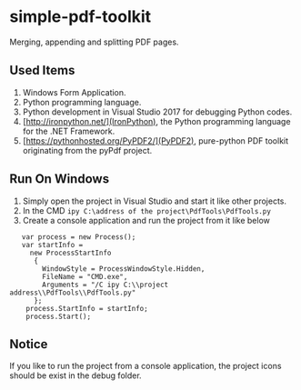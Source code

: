 # simple-pdf-toolkit
Merging, appending and splitting PDF pages.

## Used Items

1. Windows Form Application.
2. Python programming language.
1. Python development in Visual Studio 2017 for debugging Python codes.
2. [http://ironpython.net/](IronPython), the Python programming language for the .NET Framework.
3. [https://pythonhosted.org/PyPDF2/](PyPDF2), pure-python PDF toolkit originating from the pyPdf project.

## Run On Windows

1. Simply open the project in Visual Studio and start it like other projects.
2. In the CMD `ipy C:\address of the project\PdfTools\PdfTools.py`
3. Create a console application and run the project from it like below
``` Command Prompt
   var process = new Process();
   var startInfo =
     new ProcessStartInfo
      {
        WindowStyle = ProcessWindowStyle.Hidden,
        FileName = "CMD.exe",
        Arguments = "/C ipy C:\\project address\\PdfTools\\PdfTools.py"
      };
    process.StartInfo = startInfo;
    process.Start();
``` 
## Notice
If you like to run the project from a console application, the project icons should be exist in the debug folder.
